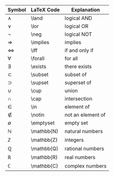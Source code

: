 | Symbol | LaTeX Code | Explanation       |
|--------|------------|-------------------|
| ∧      | \land      | logical AND       |
| ∨      | \lor       | logical OR        |
| ¬      | \neg       | logical NOT       |
| ⇒      | \implies   | implies           |
| ⇔      | \iff       | if and only if    |
| ∀      | \forall    | for all           |
| ∃      | \exists    | there exists      |
| ⊂      | \subset    | subset of         |
| ⊃      | \supset    | superset of       |
| ∪      | \cup       | union             |
| ∩      | \cap       | intersection      |
| ∈      | \in        | element of        |
| ∉      | \notin     | not an element of |
| ∅      | \emptyset  | empty set         |
| ℕ      | \mathbb{N} | natural numbers   |
| ℤ      | \mathbb{Z} | integers          |
| ℚ      | \mathbb{Q} | rational numbers  |
| ℝ      | \mathbb{R} | real numbers      |
| ℂ      | \mathbb{C} | complex numbers   |
